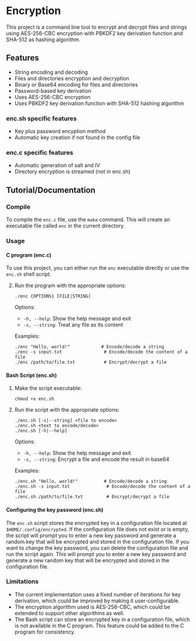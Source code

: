 # Encryption

This project is a command line tool to encrypt and decrypt files and strings using AES-256-CBC encryption with PBKDF2 key derivation function and SHA-512 as hashing algorithm.

## Features

- String encoding and decoding
- Files and directories encryption and decryption
- Binary or Base64 encoding for files and directories
- Password-based key derivation
- Uses AES-256-CBC encryption
- Uses PBKDF2 key derivation function with SHA-512 hashing algorithm

### enc.sh specific features
- Key plus password encyption method
- Automatic key creation if not found in the config file

### enc.c specific features
- Automatic generation of salt and IV
- Directory encryption is streamed (not in enc.sh)

## Tutorial/Documentation

### Compile

To compile the `enc.c` file, use the `make` command.
This will create an executable file called `enc` in the current directory.

### Usage

#### C program (enc.c)

To use this project, you can either run the `enc` executable directly or use the `enc.sh` shell script.

2. Run the program with the appropriate options:

   ```
   ./enc {OPTIONS} [FILE|STRING]
   ```

   Options:

   - `-h, --help`: Show the help message and exit
   - `-s, --string`: Treat any file as its content

   Examples:

   ```
   ./enc "Hello, world!"            # Encode/decode a string
   ./enc -s input.txt                # Encode/decode the content of a file
   ./enc /path/to/file.txt           # Encrypt/decrypt a file
   ```

#### Bash Script (enc.sh)

1. Make the script executable:

   ```
   chmod +x enc.sh
   ```

2. Run the script with the appropriate options:

   ```
   ./enc.sh [-s|--string] <file to encode>
   ./enc.sh <text to encode/decode>
   ./enc.sh [-h|--help]
   ```

   Options:

   - `-h, --help`: Show the help message and exit
   - `-s, --string`: Encrypt a file and encode the result in base64

   Examples:

   ```
   ./enc.sh "Hello, world!"          # Encode/decode a string
   ./enc.sh -s input.txt              # Encode/decode the content of a file
   ./enc.sh /path/to/file.txt         # Encrypt/decrypt a file
   ```

#### Configuring the key password (enc.sh)

The `enc.sh` script stores the encrypted key in a configuration file located at `$HOME/.config/encrypted`. If the configuration file does not exist or is empty, the script will prompt you to enter a new key password and generate a random key that will be encrypted and stored in the configuration file.
If you want to change the key password, you can delete the configuration file and run the script again. This will prompt you to enter a new key password and generate a new random key that will be encrypted and stored in the configuration file.

### Limitations

- The current implementation uses a fixed number of iterations for key derivation, which could be improved by making it user-configurable.
- The encryption algorithm used is AES-256-CBC, which could be extended to support other algorithms as well.
- The Bash script can store an encrypted key in a configuration file, which is not available in the C program. This feature could be added to the C program for consistency.
